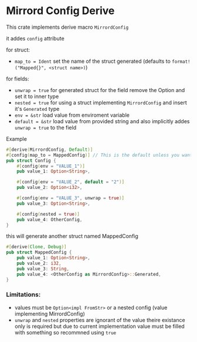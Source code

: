# Mirrord Config Derive

This crate implements derive macro `MirrordConfig`

it addes `config` attribute

for struct:
- `map_to = Ident` set the name of the struct generated (defaults to `format!("Mapped{}", <struct name>)`)

for fields:
- `unwrap = true` for generated struct for the field remove the Option and set it to inner type 
- `nested = true` for using a struct implementing `MirrordConfig` and insert it's `Generated` type
- `env = &str` load value from enviroment variable
- `default = &str` load value from provided string and also implicitly addes `unwrap = true` to the field


Example

```rust
#[derive(MirrordConfig, Default)]
#[config(map_to = MappedConfig)] // This is the default unless you want change it don't add this attribute
pub struct Config {
    #[config(env = "VALUE_1")]
    pub value_1: Option<String>,

    #[config(env = "VALUE_2", default = "2")]
    pub value_2: Option<i32>,

    #[config(env = "VALUE_3", unwrap = true)]
    pub value_3: Option<String>,

    #[config(nested = true)]
    pub value_4: OtherConfig,
}


```

this will generate another struct named MappedConfig

```rust
#[derive(Clone, Debug)]
pub struct MappedConfig {
    pub value_1: Option<String>,
    pub value_2: i32,
    pub value_3: String,
    pub value_4: <OtherConfig as MirrordConfig>::Generated,
}

```


### Limitations:
* values must be `Option<impl FromStr>` or a nested config (value implementing MirrordConfig)
* `unwrap` and `nested` properties are ignorant of the value theire existance only is required but due to current implementation value must be filled with something so recommned using `true`

